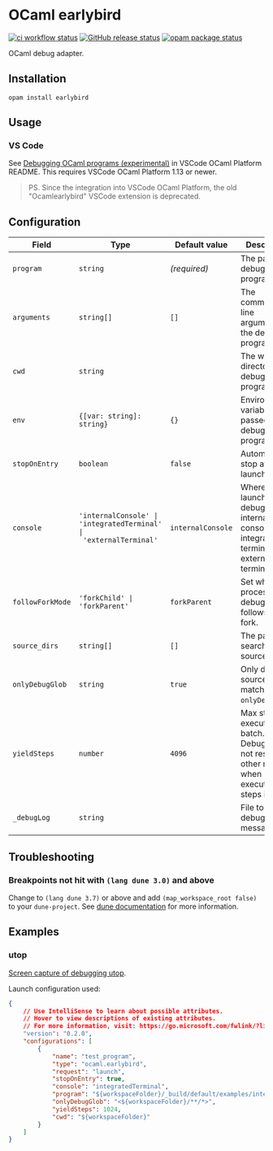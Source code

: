 # OCaml earlybird

[![ci workflow status](https://github.com/hackwaly/ocamlearlybird/actions/workflows/ci.yml/badge.svg)](https://github.com/hackwaly/ocamlearlybird/actions/workflows/ci.yml)
[![GitHub release status](https://img.shields.io/github/v/release/hackwaly/ocamlearlybird)](https://github.com/hackwaly/ocamlearlybird/releases)
[![opam package status](https://badgen.net/opam/v/earlybird)](https://opam.ocaml.org/packages/earlybird)

OCaml debug adapter.

## Installation

```console
opam install earlybird
```

## Usage

### VS Code

See [Debugging OCaml programs (experimental)](https://github.com/ocamllabs/vscode-ocaml-platform#debugging-ocaml-programs-experimental) in VSCode OCaml Platform README.
This requires VSCode OCaml Platform 1.13 or newer.

> PS. Since the integration into VSCode OCaml Platform, the old "Ocamlearlybird" VSCode extension is deprecated.

## Configuration

| Field | Type | Default value | Description |
| ----- | ---- | ------- | ----------- |
| `program` | `string` | _(required)_ | The path of debuggee program. |
| `arguments` | `string[]` | `[]` | The command-line arguments for the debuggee program. |
| `cwd` | `string` |  | The working directory for debuggee program. |
| `env` | `{[var: string]: string}` | `{}` | Environment variables passed to the debuggee program. |
| `stopOnEntry` | `boolean` | `false` | Automatically stop after launch. |
| `console` | `'internalConsole' \|`<br>`'integratedTerminal' \|`<br>` 'externalTerminal'` | `internalConsole` | Where to launch the debug target: internal console, integrated terminal, or external terminal. |
| `followForkMode` | `'forkChild' \| 'forkParent'` | `forkParent` | Set which process the debugger follows on fork. |
| `source_dirs` | `string[]` | `[]` | The path to search sources. |
| `onlyDebugGlob` | `string` | `true` | Only debug sources which match `onlyDebugGlob`. |
| `yieldSteps` | `number` | `4096` | Max steps to execute in batch. Debugger can not response other requests when executing steps in batch. |
| `_debugLog` | `string` |  | File to Log debug messages. |

## Troubleshooting

### Breakpoints not hit with `(lang dune 3.0)` and above

Change to `(lang dune 3.7)` or above and add `(map_workspace_root false)` to your `dune-project`.
See [dune documentation](https://dune.readthedocs.io/en/stable/reference/dune-project/map_workspace_root.html) for more information.

## Examples

### utop

[Screen capture of debugging utop](https://i.imgur.com/U3GDHXM.gif).

Launch configuration used:
```json
{
    // Use IntelliSense to learn about possible attributes.
    // Hover to view descriptions of existing attributes.
    // For more information, visit: https://go.microsoft.com/fwlink/?linkid=830387
    "version": "0.2.0",
    "configurations": [
        {
            "name": "test_program",
            "type": "ocaml.earlybird",
            "request": "launch",
            "stopOnEntry": true,
            "console": "integratedTerminal",
            "program": "${workspaceFolder}/_build/default/examples/interact/test_program.bc",
            "onlyDebugGlob": "<${workspaceFolder}/**/*>",
            "yieldSteps": 1024,
            "cwd": "${workspaceFolder}"
        }
    ]
}
```
